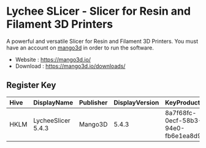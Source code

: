# Lychee SLicer - Slicer for Resin and Filament 3D Printers

A powerful and versatile Slicer for Resin and Filament 3D Printers.
You must have an account on [mango3d](https://mango3d.io/) in order to run the software.

* Website : https://mango3d.io/
* Download : https://mango3d.io/downloads/

## Register Key

| Hive | DisplayName | Publisher | DisplayVersion | KeyProduct | UninstallExe |
|:---- |:----------- |:--------- |:-------------- |:---------- |:------------ |
| HKLM | LycheeSlicer 5.4.3 | Mango3D | 5.4.3 | 8a7f68fc-0ecf-58b3-94e0-fb6e1ea8d905 | `"C:\Program Files\LycheeSlicer\Uninstall LycheeSlicer.exe" /allusers` |
